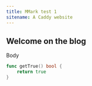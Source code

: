 ```yaml
---
title: MMark test 1
sitename: A Caddy website
---
```


## Welcome on the blog

Body

``` go
func getTrue() bool {
    return true
}
```
